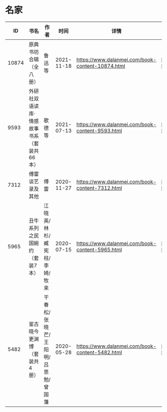 # 名家

| ID | 书名 | 作者 | 时间 | 详情 | 下载页面 | EPUB下载链接 | MOBI下载链接 | AZW3下载链接 |
| --- | --- | --- | --- | --- | --- | --- | --- | --- |
| 10874 | 原典书坊合辑（全八册） | 鲁迅等 | 2021-11-18 | https://www.dalanmei.com/book-content-10874.html | https://www.dalanmei.com/download-book-10874.html | http://ct.dalanmei.com/f/31084289-570157045-d723f7 | http://ct.dalanmei.com/f/31084289-570332993-0abc62 | http://ct.dalanmei.com/f/31084289-571399557-198f63 |
| 9593 | 外研社双语读库·情感故事书系（套装共66本） | 歌德等 | 2021-07-13 | https://www.dalanmei.com/book-content-9593.html | https://www.dalanmei.com/download-book-9593.html | http://ct.dalanmei.com/f/31084289-571729437-656ebb | http://ct.dalanmei.com/f/31084289-572080896-238bf9 | http://ct.dalanmei.com/f/31084289-572108810-845ac2 |
| 7312 | 傅雷谈艺录及其他 | 傅雷 | 2020-11-27 | https://www.dalanmei.com/book-content-7312.html | https://www.dalanmei.com/download-book-7312.html | http://ct.dalanmei.com/f/31084289-571530959-c6b697 | http://ct.dalanmei.com/f/31084289-571796026-6bce49 | http://ct.dalanmei.com/f/31084289-572194526-287eab |
| 5965 | 丑牛系列之民国婉约（套装7本） | 江晓英/林杉/臧宪柱/李婍/牧来 | 2020-07-15 | https://www.dalanmei.com/book-content-5965.html | https://www.dalanmei.com/download-book-5965.html | http://ct.dalanmei.com/f/31084289-571562268-699f02 | http://ct.dalanmei.com/f/31084289-571991779-328e1f | http://ct.dalanmei.com/f/31084289-571910909-e3d8f7 |
| 5482 | 鉴古晓今更渊博（套装共4册） | 干春松/张晓芒/王阳明/吕思勉/曾国藩 | 2020-05-28 | https://www.dalanmei.com/book-content-5482.html | https://www.dalanmei.com/download-book-5482.html | http://ct.dalanmei.com/f/31084289-571602384-78474d | http://ct.dalanmei.com/f/31084289-571737954-58ee7d | http://ct.dalanmei.com/f/31084289-571917261-aac5f8 |
